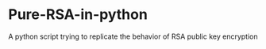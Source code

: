 # Pure-RSA-in-python
 A python script trying to replicate the behavior of RSA public key encryption
